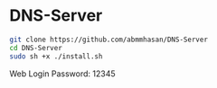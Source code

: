 # DNS-Server

```bash
git clone https://github.com/abmmhasan/DNS-Server
cd DNS-Server
sudo sh +x ./install.sh
```

Web Login Password: 12345

